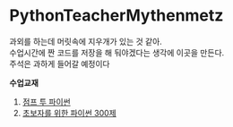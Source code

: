 # PythonTeacherMythenmetz

과외를 하는데 머릿속에 지우개가 있는 것 같아.  
수업시간에 짠 코드를 저장을 해 둬야겠다는 생각에 이곳을 만든다.  
주석은 과하게 들어갈 예정이다  

**수업교재**
1. [점프 투 파이썬](https://wikidocs.net/book/1)
2. [초보자를 위한 파이썬 300제](https://wikidocs.net/7028)
